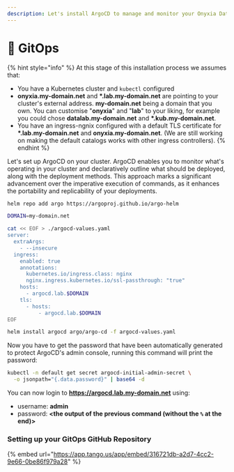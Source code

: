 ```yaml
---
description: Let's install ArgoCD to manage and monitor your Onyxia Datalab deployment!
---
```


# 🐙 GitOps

{% hint style="info" %}
At this stage of this installation process we assumes that: &#x20;

* You have a Kubernetes cluster and `kubectl` configured
* **onyxia.my-domain.net** and **\*.lab.my-domain.net** are pointing to your cluster's external address. **my-domain.net** being a domain that you own. You can customise "**onyxia**" and "**lab**" to your liking, for example you could chose **datalab.my-domain.net** and **\*.kub.my-domain.net**.
* You have an ingress-ngnix configured with a default TLS certificate for **\*.lab.my-domain.net** and **onyxia.my-domain.net**. (We are still working on making the default catalogs works with other ingress controllers). &#x20;
{% endhint %}

Let's set up ArgoCD on your cluster. ArgoCD enables you to monitor what's operating in your cluster and declaratively outline what should be deployed, along with the deployment methods. This approach marks a significant advancement over the imperative execution of commands, as it enhances the portability and replicability of your deployments. &#x20;

```bash
helm repo add argo https://argoproj.github.io/argo-helm

DOMAIN=my-domain.net

cat << EOF > ./argocd-values.yaml
server:
  extraArgs:
    - --insecure
  ingress:
    enabled: true
    annotations:
      kubernetes.io/ingress.class: nginx
      nginx.ingress.kubernetes.io/ssl-passthrough: "true"
    hosts:
      - argocd.lab.$DOMAIN
    tls:
      - hosts:
          - argocd.lab.$DOMAIN
EOF

helm install argocd argo/argo-cd -f argocd-values.yaml
```

Now you have to get the password that have been automatically generated to protect ArgoCD's admin console, running this command will print the password:

```bash
kubectl -n default get secret argocd-initial-admin-secret \
  -o jsonpath="{.data.password}" | base64 -d
```

You can now login to **https://argocd.lab.my-domain.net** using: &#x20;

* username: **admin**
* password: **\<the output of the previous command (without the `%` at the end)>**

### Setting up your GitOps GitHub Repository

{% embed url="https://app.tango.us/app/embed/316721db-a2d7-4cc2-9e66-0be86f979a28" %}

